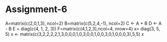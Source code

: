 # Assignment-6
A=matrix(c(2,0,1,3), ncol=2)
B=matrix(c(5,2,4,-1), ncol=2)
C <- A + B
D <- A - B
E = diag(c(4, 1, 2, 3))
F=matrix(c(4,1,2,3),ncol=4, nrow=4)
x= diag(3, 5, 5)
x <- matrix(c(3,2,2,2,2,1,3,0,0,0,1,0,3,0,0,1,0,0,3,0,1,0,0,0,3),5,5)
x
